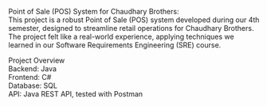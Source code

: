Point of Sale (POS) System for Chaudhary Brothers:
<br/> This project is a robust Point of Sale (POS) system developed during our 4th semester, designed to streamline retail operations for Chaudhary Brothers. The project felt like a real-world experience, applying techniques we learned in our Software Requirements Engineering (SRE) course.

Project Overview
<br/>Backend: Java
<br/>Frontend: C#
<br/>Database: SQL
<br/>API: Java REST API, tested with Postman
